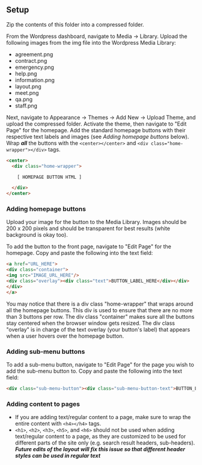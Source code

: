 ## Setup
Zip the contents of this folder into a compressed folder.

From the Wordpress dashboard, navigate to Media -> Library. Upload the following images from the img file into the Wordpress Media Library:
- agreement.png
- contract.png
- emergency.png
- help.png
- information.png
- layout.png
- meet.png
- qa.png
- staff.png

Next, navigate to Appearance -> Themes -> Add New -> Upload Theme, and upload the compressed folder. Activate the theme, then navigate to "Edit Page" for the homepage.
Add the standard homepage buttons with their respective text labels and images (see *Adding homepage buttons* below). Wrap ***all*** the buttons with the `<center></center>` and `<div class="home-wrapper"></div>` tags.

```html
<center>
  <div class="home-wrapper">

    [ HOMEPAGE BUTTON HTML ]

  </div>
</center>
```

### Adding homepage buttons
Upload your image for the button to the Media Library. Images should be 200 x 200 pixels and should be transparent for best results (white background is okay too).

To add the button to the front page, navigate to "Edit Page" for the homepage. Copy and paste the following into the text field:

```html
<a href="URL_HERE">
<div class="container">
<img src="IMAGE_URL_HERE"/>
<div class="overlay"><div class="text">BUTTON_LABEL_HERE</div></div>
</div>
</a>
```

You may notice that there is a div class "home-wrapper" that wraps around all the homepage buttons. This div is used to ensure that there are no more than 3 buttons per row. The div class "container" makes sure all the buttons stay centered when the browser window gets resized. The div class "overlay" is in charge of the text overlay (your button's label) that appears when a user hovers over the homepage button.

### Adding sub-menu buttons
To add a sub-menu button, navigate to "Edit Page" for the page you wish to add the sub-menu button to. Copy and paste the following into the text field:

```html
<div class="sub-menu-button"><div class="sub-menu-button-text">BUTTON_LABEL_HERE</div> <a href=""><span class="link-spanner"></span></a></div><br>
```

### Adding content to pages
- If you are adding text/regular content to a page, make sure to wrap the entire content with `<h4></h4>` tags.
- `<h1>`, `<h2>`, `<h3>`, `<h5>`, and `<h6>` should not be used when adding text/regular content to a page, as they are customized to be used for different parts of the site only (e.g. search result headers, sub-headers). ***Future edits of the layout will fix this issue so that different header styles can be used in regular text***
